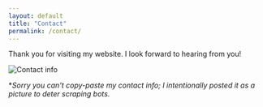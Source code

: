 ```yaml
---
layout: default
title: "Contact"
permalink: /contact/
---
```

Thank you for visiting my website. I look forward to hearing from you!  
  
![Contact info](https://user-images.githubusercontent.com/15790129/167861292-1b54998d-e9c4-458d-96de-d9905f2e0d65.png)
  
\**Sorry you can't copy-paste my contact info; I intentionally posted it as a picture to deter scraping bots.*
